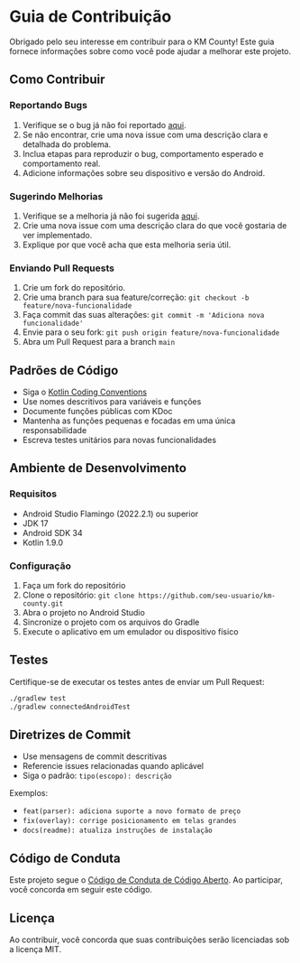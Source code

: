 # Guia de Contribuição

Obrigado pelo seu interesse em contribuir para o KM County! Este guia fornece informações sobre como você pode ajudar a melhorar este projeto.

## Como Contribuir

### Reportando Bugs

1. Verifique se o bug já não foi reportado [aqui](https://github.com/seu-usuario/km-county/issues).
2. Se não encontrar, crie uma nova issue com uma descrição clara e detalhada do problema.
3. Inclua etapas para reproduzir o bug, comportamento esperado e comportamento real.
4. Adicione informações sobre seu dispositivo e versão do Android.

### Sugerindo Melhorias

1. Verifique se a melhoria já não foi sugerida [aqui](https://github.com/seu-usuario/km-county/issues).
2. Crie uma nova issue com uma descrição clara do que você gostaria de ver implementado.
3. Explique por que você acha que esta melhoria seria útil.

### Enviando Pull Requests

1. Crie um fork do repositório.
2. Crie uma branch para sua feature/correção: `git checkout -b feature/nova-funcionalidade`
3. Faça commit das suas alterações: `git commit -m 'Adiciona nova funcionalidade'`
4. Envie para o seu fork: `git push origin feature/nova-funcionalidade`
5. Abra um Pull Request para a branch `main`

## Padrões de Código

- Siga o [Kotlin Coding Conventions](https://kotlinlang.org/docs/coding-conventions.html)
- Use nomes descritivos para variáveis e funções
- Documente funções públicas com KDoc
- Mantenha as funções pequenas e focadas em uma única responsabilidade
- Escreva testes unitários para novas funcionalidades

## Ambiente de Desenvolvimento

### Requisitos

- Android Studio Flamingo (2022.2.1) ou superior
- JDK 17
- Android SDK 34
- Kotlin 1.9.0

### Configuração

1. Faça um fork do repositório
2. Clone o repositório: `git clone https://github.com/seu-usuario/km-county.git`
3. Abra o projeto no Android Studio
4. Sincronize o projeto com os arquivos do Gradle
5. Execute o aplicativo em um emulador ou dispositivo físico

## Testes

Certifique-se de executar os testes antes de enviar um Pull Request:

```bash
./gradlew test
./gradlew connectedAndroidTest
```

## Diretrizes de Commit

- Use mensagens de commit descritivas
- Referencie issues relacionadas quando aplicável
- Siga o padrão: `tipo(escopo): descrição`

Exemplos:
- `feat(parser): adiciona suporte a novo formato de preço`
- `fix(overlay): corrige posicionamento em telas grandes`
- `docs(readme): atualiza instruções de instalação`

## Código de Conduta

Este projeto segue o [Código de Conduta de Código Aberto](https://www.contributor-covenant.org/version/2/0/code_of_conduct/).
Ao participar, você concorda em seguir este código.

## Licença

Ao contribuir, você concorda que suas contribuições serão licenciadas sob a licença MIT.
